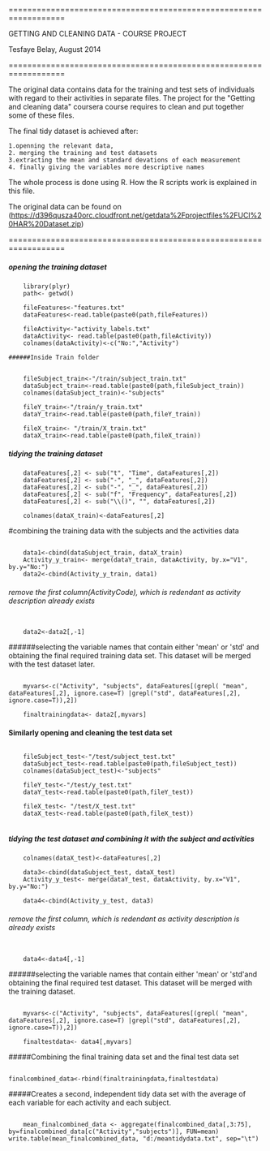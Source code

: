 
==================================================================

GETTING AND CLEANING DATA - COURSE PROJECT

Tesfaye Belay, August 2014

==================================================================

The original data contains data for the training and test sets of individuals with regard to their activities in separate files. The project for the
"Getting and cleaning data" coursera course requires to clean and put together some of these files. 

The final tidy dataset is achieved after:

	1.openning the relevant data, 
	2. merging the training and test datasets
	3.extracting the mean and standard devations of each measurement
	4. finally giving the variables more descriptive names

The whole process is done using R. How the R scripts work is explained in this file.

The original data can be found on (https://d396qusza40orc.cloudfront.net/getdata%2Fprojectfiles%2FUCI%20HAR%20Dataset.zip)

==================================================================

##### opening the training dataset

```{r}
	library(plyr)
	path<- getwd()

	fileFeatures<-"features.txt"
	dataFeatures<-read.table(paste0(path,fileFeatures))

	fileActivity<-"activity_labels.txt"
	dataActivity<- read.table(paste0(path,fileActivity))
	colnames(dataActivity)<-c("No:","Activity")

```

	######Inside Train folder

```{r}

	fileSubject_train<-"/train/subject_train.txt"
	dataSubject_train<-read.table(paste0(path,fileSubject_train))
	colnames(dataSubject_train)<-"subjects"
	
	fileY_train<-"/train/y_train.txt"
	dataY_train<-read.table(paste0(path,fileY_train))

	fileX_train<- "/train/X_train.txt"
	dataX_train<-read.table(paste0(path,fileX_train))

```

##### tidying the training dataset

```{r}
	dataFeatures[,2] <- sub("t", "Time", dataFeatures[,2])
	dataFeatures[,2] <- sub("-", "_", dataFeatures[,2])
	dataFeatures[,2] <- sub("-", "_", dataFeatures[,2])
	dataFeatures[,2] <- sub("f", "Frequency", dataFeatures[,2])
	dataFeatures[,2] <- sub("\\()", "", dataFeatures[,2])

	colnames(dataX_train)<-dataFeatures[,2]
```
#combining the training data with the subjects and the activities data

```{r}

	data1<-cbind(dataSubject_train, dataX_train)
	Activity_y_train<- merge(dataY_train, dataActivity, by.x="V1", by.y="No:")
	data2<-cbind(Activity_y_train, data1)

```

###### remove the first column(ActivityCode), which is redendant as activity description already exists

```{r}

	data2<-data2[,-1]

```

######selecting the variable names that contain either 'mean' or 'std' and obtaining the final required training data set. This dataset will be merged with the test dataset later.

```{r}

	myvars<-c("Activity", "subjects", dataFeatures[(grepl( "mean", dataFeatures[,2], ignore.case=T) |grepl("std", dataFeatures[,2], ignore.case=T)),2])

	finaltrainingdata<- data2[,myvars]

```

#### Similarly opening and cleaning the test data set

```{r}

	fileSubject_test<-"/test/subject_test.txt"
	dataSubject_test<-read.table(paste0(path,fileSubject_test))
	colnames(dataSubject_test)<-"subjects"

	fileY_test<-"/test/y_test.txt"
	dataY_test<-read.table(paste0(path,fileY_test))

	fileX_test<- "/test/X_test.txt"
	dataX_test<-read.table(paste0(path,fileX_test))
	
```
##### tidying the test dataset and combining it with the subject and activities

```{r}
	colnames(dataX_test)<-dataFeatures[,2]

	data3<-cbind(dataSubject_test, dataX_test)
	Activity_y_test<- merge(dataY_test, dataActivity, by.x="V1", by.y="No:")

	data4<-cbind(Activity_y_test, data3)

```
###### remove the first column, which is redendant as activity description is already exists

```{r}

	data4<-data4[,-1]

```

######selecting the variable names that contain either 'mean' or 'std'and obtaining the final required test dataset. This dataset will be merged with the training dataset.

```{r}

	myvars<-c("Activity", "subjects", dataFeatures[(grepl( "mean", dataFeatures[,2], ignore.case=T) |grepl("std", dataFeatures[,2], ignore.case=T)),2])

	finaltestdata<- data4[,myvars]

```

#####Combining the final training data set and the final test data set

```{r}

finalcombined_data<-rbind(finaltrainingdata,finaltestdata)

```


#####Creates a second, independent tidy data set with the average of each variable for each activity and each subject.

```{r}

	mean_finalcombined_data <- aggregate(finalcombined_data[,3:75], by=finalcombined_data[c("Activity","subjects")], FUN=mean)
write.table(mean_finalcombined_data, "d:/meantidydata.txt", sep="\t")

```